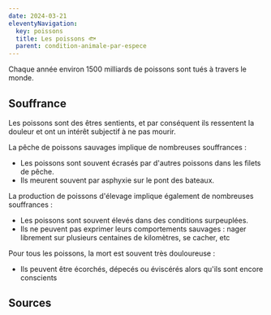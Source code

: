 ```yaml
---
date: 2024-03-21
eleventyNavigation:
  key: poissons
  title: Les poissons 🐟
  parent: condition-animale-par-espece
---
```


Chaque année environ 1500 milliards de poissons sont tués à travers le monde.

## Souffrance

Les poissons sont des êtres sentients, et par conséquent ils ressentent la douleur et ont un intérêt subjectif à ne pas mourir.

La pêche de poissons sauvages implique de nombreuses souffrances :

- Les poissons sont souvent écrasés par d'autres poissons dans les filets de pêche.
- Ils meurent souvent par asphyxie sur le pont des bateaux.

La production de poissons d'élevage implique également de nombreuses souffrances :

- Les poissons sont souvent élevés dans des conditions surpeuplées.
- Ils ne peuvent pas exprimer leurs comportements sauvages : nager librement sur plusieurs centaines de kilomètres, se cacher, etc

Pour tous les poissons, la mort est souvent très douloureuse :

- Ils peuvent être écorchés, dépecés ou éviscérés alors qu'ils sont encore conscients

## Sources


